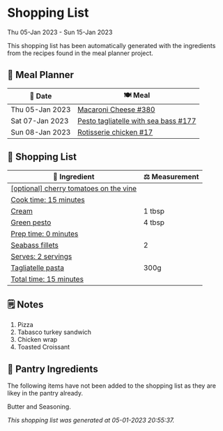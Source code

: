 # Shopping List

Thu 05-Jan 2023 - Sun 15-Jan 2023

This shopping list has been automatically generated with the ingredients from the recipes found in the meal planner project.

## 📅 Meal Planner

|📅 Date| 🍽️ Meal|
|----|----|
|Thu 05-Jan 2023|[Macaroni Cheese #380](https://github.com/jcallaghan/The-Cookbook/issues/380)|
|Sat 07-Jan 2023|[Pesto tagliatelle with sea bass #177](https://github.com/jcallaghan/The-Cookbook/issues/177)|
|Sun 08-Jan 2023|[Rotisserie chicken #17](https://github.com/jcallaghan/The-Cookbook/issues/17)|

## 🛒 Shopping List

| 🍌 Ingredient| ⚖️ Measurement|
|----------|-----------|
|[[optional] cherry tomatoes on the vine](https://www.sainsburys.co.uk/gol-ui/SearchResults/[optional]%20cherry%20tomatoes%20on%20the%20vine)||
|[Cook time:  15 minutes](https://www.sainsburys.co.uk/gol-ui/SearchResults/Cook%20time:%20%2015%20minutes)||
|[Cream](https://www.sainsburys.co.uk/gol-ui/SearchResults/Cream)|1 tbsp|
|[Green pesto](https://www.sainsburys.co.uk/gol-ui/SearchResults/Green%20pesto)|4 tbsp|
|[Prep time: 0 minutes](https://www.sainsburys.co.uk/gol-ui/SearchResults/Prep%20time:%200%20minutes)||
|[Seabass fillets](https://www.sainsburys.co.uk/gol-ui/SearchResults/Seabass%20fillets)|2|
|[Serves: 2 servings](https://www.sainsburys.co.uk/gol-ui/SearchResults/Serves:%202%20servings)||
|[Tagliatelle pasta](https://www.sainsburys.co.uk/gol-ui/SearchResults/Tagliatelle%20pasta)|300g|
|[Total time: 15 minutes](https://www.sainsburys.co.uk/gol-ui/SearchResults/Total%20time:%2015%20minutes)||

## 🗒️ Notes

1. Pizza
1. Tabasco turkey sandwich
1. Chicken wrap
1. Toasted Croissant 

## 🏪 Pantry Ingredients

The following items have not been added to the shopping list as they are likey in the pantry already.

Butter and Seasoning.


_This shopping list was generated at 05-01-2023 20:55:37._